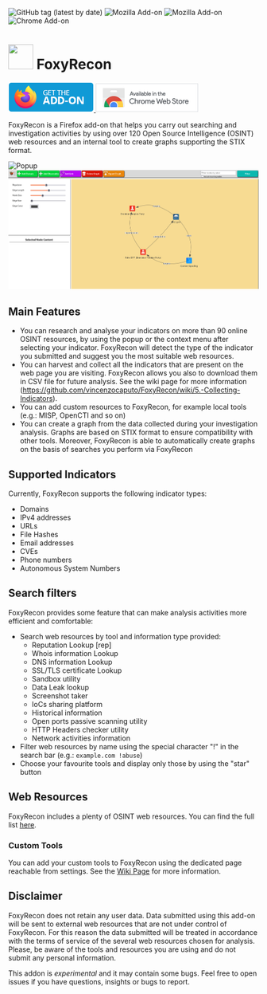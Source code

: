 ![GitHub tag (latest by date)](https://img.shields.io/github/v/tag/vincenzocaputo/FoxyRecon?style=plastic&color=%2310e317&logo=github&logoColor=white)
![Mozilla Add-on](https://img.shields.io/amo/v/foxyrecon?style=plastic&color=%23ff6200&logo=firefox&logoColor=white)
![Mozilla Add-on](https://img.shields.io/amo/users/foxyrecon?style=plastic&color=%23ff6200&logo=firefox&logoColor=white)
![Chrome Add-on](https://img.shields.io/chrome-web-store/v/adpceplidmllpibncjajnmakfeigkeci?style=plastic&color=%23fff829&logo=googlechrome&logoColor=white)

<h1 align="left">
  <img src="._media/foxyrecon.png" width="50" height="50" />
  FoxyRecon
</h1>

<p align="left">
  <a href="https://addons.mozilla.org/en-US/firefox/addon/foxyrecon/">
  <img src="._media/get-the-addon-178x60px.dad84b42.png"/>
  </a>
  <a href="https://chromewebstore.google.com/detail/foxyrecon/adpceplidmllpibncjajnmakfeigkeci">
  <img src="._media/get-extension-chrome.png"/>
  </a>
</p>



FoxyRecon is a Firefox add-on that helps you carry out searching and investigation activities by using over 120 Open Source Intelligence (OSINT) web resources and an internal tool to create graphs supporting the STIX format.

![Popup](._media/popup_0.22.0.gif) ![Graph](._media/graph_example.png)

## Main Features

- You can research and analyse your indicators on more than 90 online OSINT resources, by using the popup or the context menu after selecting your indicator. FoxyRecon will detect the type of the indicator you submitted and suggest you the most suitable web resources.
- You can harvest and collect all the indicators that are present on the web page you are visiting. FoxyRecon allows you also to download them in CSV file for future analysis. See the wiki page for more information (https://github.com/vincenzocaputo/FoxyRecon/wiki/5.-Collecting-Indicators).
- You can add custom resources to FoxyRecon, for example local tools (e.g.: MISP, OpenCTI and so on)
- You can create a graph from the data collected during your investigation analysis. Graphs are based on STIX format to ensure compatibility with other tools. Moreover, FoxyRecon is able to automatically create graphs on the basis of searches you perform via FoxyRecon

## Supported Indicators
Currently, FoxyRecon supports the following indicator types:
- Domains
- IPv4 addresses
- URLs
- File Hashes
- Email addresses
- CVEs
- Phone numbers
- Autonomous System Numbers

## Search filters
FoxyRecon provides some feature that can make analysis activities more efficient and comfortable:
- Search web resources by tool and information type provided:
    - Reputation Lookup [rep]
    - Whois information Lookup
    - DNS information Lookup
    - SSL/TLS certificate Lookup
    - Sandbox utility
    - Data Leak lookup
    - Screenshot taker
    - IoCs sharing platform
    - Historical information
    - Open ports passive scanning utility
    - HTTP Headers checker utility
    - Network activities information
- Filter web resources by name using the special character "!" in the search bar (e.g.: `example.com !abuse`)
- Choose your favourite tools and display only those by using the "star" button

## Web Resources
FoxyRecon includes a plenty of OSINT web resources. You can find the full list [here](https://github.com/vincenzocaputo/FoxyRecon/wiki/3.-Web-Resources).

### Custom Tools
You can add your custom tools to FoxyRecon using the dedicated page reachable from settings. See the [Wiki Page](https://github.com/vincenzocaputo/FoxyRecon/wiki/7.-Add-custom-web-tools) for more information.


## Disclaimer
FoxyRecon does not retain any user data. Data submitted using this add-on will be sent to external web resources that are not under control of FoxyRecon. For this reason the data submitted will be treated in accordance with the terms of service of the several web resources chosen for analysis. Please, be aware of the tools and resources you are using and do not submit any personal information.


This addon is *experimental* and it may contain some bugs. Feel free to open issues if you have questions, insights or bugs to report.
